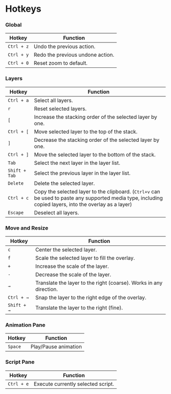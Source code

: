# Hotkeys

### Global
| Hotkey | Function |
| ---    | ---      |
| `Ctrl + z` | Undo the previous action. |
| `Ctrl + y` | Redo the previous undone action. |
| `Ctrl + 0` | Reset zoom to default. |

### Layers
| Hotkey | Function |
| ---    | ---      |
| `Ctrl + a` | Select all layers. |
| `r` | Reset selected layers. |
| `[` | Increase the stacking order of the selected layer by one. |
| `Ctrl + [` | Move selected layer to the top of the stack. |
| `]` | Decrease the stacking order of the selected layer by one. |
| `Ctrl + ]` | Move the selected layer to the bottom of the stack. |
| `Tab` | Select the next layer in the layer list. |
| `Shift + Tab` | Select the previous layer in the layer list. |
| `Delete` | Delete the selected layer. |
| `Ctrl + c` | Copy the selected layer to the clipboard. (`Ctrl+v` can be used to paste any supported media type, including copied layers, into the overlay as a layer) |
| `Escape` | Deselect all layers. |

### Move and Resize
| Hotkey | Function |
| ---    | ---      |
| `c` | Center the selected layer. |
| `f` | Scale the selected layer to fill the overlay. |
| `+` | Increase the scale of the layer. |
| `-` | Decrease the scale of the layer. |
| `→` | Translate the layer to the right (coarse). Works in any direction. |
| `Ctrl + →` | Snap the layer to the right edge of the overlay. |
| `Shift + →` | Translate the layer to the right (fine). |

### Animation Pane
| Hotkey | Function |
| ---    | ---      |
| `Space` | Play/Pause animation |

### Script Pane
| Hotkey | Function |
| ---    | ---      |
| `Ctrl + e` | Execute currently selected script.